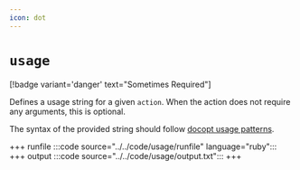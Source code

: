 ```yaml
---
icon: dot
---
```


# `usage`

[!badge variant='danger' text="Sometimes Required"]

Defines a usage string for a given `action`. When the action does not require
any arguments, this is optional.

The syntax of the provided string should follow [docopt usage patterns](http://docopt.org/).

+++ runfile
:::code source="../../code/usage/runfile" language="ruby":::
+++ output
:::code source="../../code/usage/output.txt":::
+++
